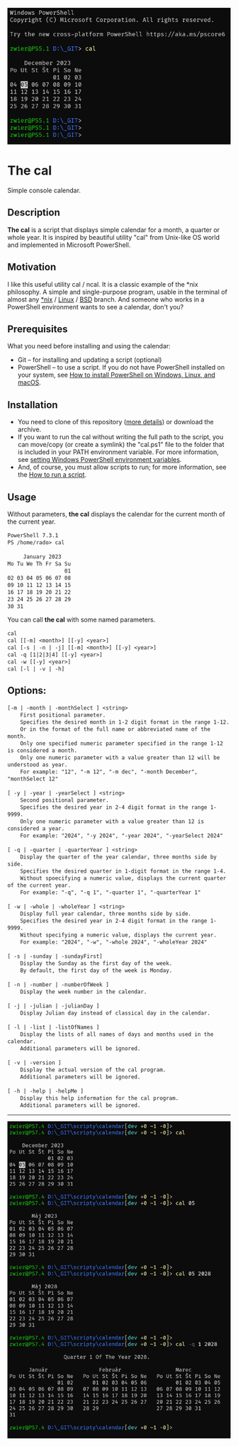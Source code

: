 ![Screenshot of the cal](img/small-screenshot-of-the-cal.png)

# The cal

Simple console calendar.

## Description

**The cal** is a script that displays simple calendar for a month, a quarter or whole year. It is inspired by beautiful utility "cal" from Unix-like OS world and implemented in Microsoft PowerShell.

## Motivation

I like this useful utility cal / ncal. It is a classic example of the \*nix philosophy. A simple and single-purpose program, usable in the terminal of almost any [\*nix](https://www.ibm.com/docs/en/aix/7.2?topic=c-cal-command) / [Linux](https://manpages.debian.org/bookworm/ncal/cal.1.en.html) / [BSD](https://man.freebsd.org/cgi/man.cgi?query=cal) branch. And someone who works in a PowerShell environment wants to see a calendar, don't you?

## Prerequisites

What you need before installing and using the calendar:

- Git – for installing and updating a script (optional)
- PowerShell – to use a script. If you do not have PowerShell installed on your system, see  [How to install PowerShell on Windows, Linux, and macOS](https://learn.microsoft.com/en-us/powershell/scripting/install/installing-powershell?view=powershell-7.4).

## Installation

- You need to clone of this repository ([more details](https://docs.github.com/en/repositories/creating-and-managing-repositories/cloning-a-repository)) or download the archive.
- If you want to run the cal without writing the full path to the script, you can move/copy (or create a symlink) the "cal.ps1" file to the folder that is included in your PATH environment variable. For more information, see [setting Windows PowerShell environment variables](https://stackoverflow.com/a/714918).
- And, of course, you must allow scripts to run; for more information, see the [How to run a script](https://learn.microsoft.com/en-us/powershell/module/microsoft.powershell.core/about/about_scripts?view=powershell-7.4#how-to-run-a-script).

## Usage

Without parameters, **the cal** displays the calendar for the current month of the current year.

```
PowerShell 7.3.1
PS /home/rado> cal

     January 2023
Mo Tu We Th Fr Sa Su
                  01
02 03 04 05 06 07 08
09 10 11 12 13 14 15
16 17 18 19 20 21 22
23 24 25 26 27 28 29
30 31
```

You can call **the cal** with some named parameters.

```
cal
cal [[-m] <month>] [[-y] <year>]
cal [-s | -n | -j] [[-m] <month>] [[-y] <year>]
cal -q [1|2|3|4] [[-y] <year>]
cal -w [[-y] <year>]
cal [-l | -v | -h]
```

## Options:
    [-m | -month | -monthSelect ] <string>
        First positional parameter.
        Specifies the desired month in 1-2 digit format in the range 1-12.
        Or in the format of the full name or abbreviated name of the month.
        Only one specified numeric parameter specified in the range 1-12 is considered a month.
        Only one numeric parameter with a value greater than 12 will be understood as year.
        For example: "12", "-m 12", "-m dec", "-month December", "monthSelect 12"

    [ -y | -year | -yearSelect ] <string>
        Second positional parameter.
        Specifies the desired year in 2-4 digit format in the range 1-9999.
        Only one numeric parameter with a value greater than 12 is considered a year.
        For example: "2024", "-y 2024", "-year 2024", "-yearSelect 2024"

    [ -q | -quarter | -quarterYear ] <string>
        Display the quarter of the year calendar, three months side by side.
        Specifies the desired quarter in 1-digit format in the range 1-4.
        Without spoecifying a numeric value, displays the current quarter of the current year.
        For example: "-q", "-q 1", "-quarter 1", "-quarterYear 1"

    [ -w | -whole | -wholeYear ] <string>
        Display full year calendar, three months side by side.
        Specifies the desired year in 2-4 digit format in the range 1-9999.
        Without specifying a numeric value, displays the current year.
        For example: "2024", "-w", "-whole 2024", "-wholeYear 2024"

    [ -s | -sunday | -sundayFirst]
        Display the Sunday as the first day of the week.
        By default, the first day of the week is Monday.

    [ -n | -number | -numberOfWeek ]
        Display the week number in the calendar.

    [ -j | -julian | -julianDay ]
        Display Julian day instead of classical day in the calendar.

    [ -l | -list | -listOfNames ]
        Display the lists of all names of days and months used in the calendar.
        Additional parameters will be ignored.

    [ -v | -version ]
        Display the actual version of the cal program.
        Additional parameters will be ignored.

    [ -h | -help | -helpMe ]
        Display this help information for the cal program.
        Additional parameters will be ignored.

---

![Screenshot of the cal](img/screenshot-of-the-cal.png)